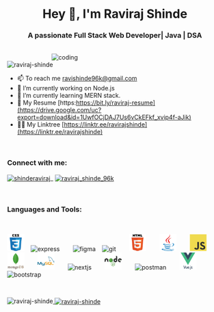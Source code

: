<h1 align="center">Hey 👋, I'm Raviraj Shinde</h1>
<h3 align="center">A passionate Full Stack Web Developer| Java | DSA</h3>
</br>


<img align="right" alt="coding" width="400" src="https://lh3.googleusercontent.com/drive-viewer/AEYmBYTli3T2JzMFGDH2BRcAyw_p9fPed8znr1lTSFyIsfPICeAWbrKhmn0xWLBrKoMa8SF28MdovZSpM_jqP3T6DncfeOZmag=s2560" type=".gif">


<p align="left"> <img src="https://komarev.com/ghpvc/?username=raviraj-shinde&label=Profile%20views&color=0e75b6&style=flat" alt="raviraj-shinde" /> </p>

- 📫 To reach me ravishinde96k@gmail.com
- 🔭 I’m currently working on Node.js
- 🌱 I’m currently learning MERN stack.
- 📄 My Resume [https:https://bit.ly/raviraj-resume](https://drive.google.com/uc?export=download&id=1UwfOCjDAJ7Us6vCkEFkf_xvip4f-aJik)
- 👨‍💻 My Linktree [https://linktr.ee/ravirajshinde](https://linktr.ee/ravirajshinde)
</br>
<h3 align="left">Connect with me:</h3>
<p align="left">
<a href="https://linkedin.com/in/shinderaviraj" target="blank"><img align="center" src="https://img.shields.io/badge/linkedin-%231E77B5.svg?&style=for-the-badge&logo=linkedin&logoColor=white" alt="shinderaviraj" height="30"  />&ensp;</a>
<a href="https://instagram.com/raviraj_shinde_96k" target="blank"><img align="center" src="https://img.shields.io/badge/instagram-%23000000.svg?&style=for-the-badge&logo=instagram&logoColor=white" alt="raviraj_shinde_96k" height="30" /></a>
</p>
</br>
<h3 align="left">Languages and Tools:</h3></br>
<p align="left"> 
  <a style="text-decoration:none" href="https://getbootstrap.com" target="_blank" rel="noreferrer" style="text-decoration:none"> <img  src="https://raw.githubusercontent.com/devicons/devicon/master/icons/css3/css3-original-wordmark.svg" alt="css3" width="40" height="40"/> &ensp;</a> 
  <a style="text-decoration:none" href="https://expressjs.com" target="_blank" rel="noreferrer"> <img style="margin-right: 1rem;" src="https://miro.medium.com/v2/resize:fit:1400/1*i2fRBk3GsYLeUk_Rh7AzHw.png" alt="express" width="40" height="40"/>  &ensp;</a> 
  <a style="text-decoration:none" href="https://www.figma.com/" target="_blank" rel="noreferrer"> <img  src="https://www.vectorlogo.zone/logos/figma/figma-icon.svg" alt="figma" width="40" height="40"/> &ensp; </a> 
  <a style="text-decoration:none" href="https://git-scm.com/" target="_blank" rel="noreferrer"> <img style="margin-right: 1rem;" src="https://www.vectorlogo.zone/logos/git-scm/git-scm-icon.svg" alt="git" width="40" height="40"/> &ensp; </a> 
  <a style="text-decoration:none" href="https://www.w3.org/html/" target="_blank" rel="noreferrer"> <img style="margin-right: 1rem;" src="https://raw.githubusercontent.com/devicons/devicon/master/icons/html5/html5-original-wordmark.svg" alt="html5" width="40" height="40"/> &ensp; </a> 
  <a style="text-decoration:none" href="https://www.java.com" target="_blank" rel="noreferrer"> <img style="margin-right: 1rem;" style="margin-right: 1rem;" src="https://raw.githubusercontent.com/devicons/devicon/master/icons/java/java-original.svg" alt="java" width="40" height="40"/> &ensp; </a> 
  <a style="text-decoration:none" href="https://developer.mozilla.org/en-US/docs/Web/JavaScript" target="_blank" rel="noreferrer"> <img style="margin-right: 1rem;" src="https://raw.githubusercontent.com/devicons/devicon/master/icons/javascript/javascript-original.svg" alt="javascript" width="40" height="40"/>  &ensp;</a> 
  <a style="text-decoration:none" "href="https://www.mongodb.com/" target="_blank" rel="noreferrer"> <img style="margin-right: 1rem;" src="https://raw.githubusercontent.com/devicons/devicon/master/icons/mongodb/mongodb-original-wordmark.svg" alt="mongodb" width="40" height="40"/>  &ensp;</a> 
  <a style="text-decoration:none" href="https://www.mysql.com/" target="_blank" rel="noreferrer"> <img style="margin-right: 1rem;" src="https://raw.githubusercontent.com/devicons/devicon/master/icons/mysql/mysql-original-wordmark.svg" alt="mysql" width="40" height="40"/>  &ensp;</a> 
  <a style="text-decoration:none" href="https://nextjs.org/" target="_blank" rel="noreferrer"> <img style="margin-right: 1rem;" src="https://cdn.sanity.io/images/3do82whm/next/4b1f008289a88f4438a1c983fb32cf1a636d9d0e-1000x667.png?w=720&h=480&fit=clip&auto=format" alt="nextjs" width="40" height="40"/> &ensp; </a> 
  <a style="text-decoration:none" href="https://nodejs.org" target="_blank" rel="noreferrer"> <img style="margin-right: 1rem;" src="https://raw.githubusercontent.com/devicons/devicon/master/icons/nodejs/nodejs-original-wordmark.svg" alt="nodejs" width="40" height="40"/> &ensp; </a> 
  <a style="text-decoration:none" href="https://postman.com" target="_blank" rel="noreferrer"> <img style="margin-right: 1rem;" src="https://www.vectorlogo.zone/logos/getpostman/getpostman-icon.svg" alt="postman" width="40" height="40"/>  &ensp;</a> 
  <a style="text-decoration:none" href="https://vuejs.org/" target="_blank" rel="noreferrer"> <img style="margin-right: 1rem;" src="https://raw.githubusercontent.com/devicons/devicon/master/icons/vuejs/vuejs-original-wordmark.svg" alt="vuejs" width="40" height="40"/> &ensp;</a> 
<img src="https://getbootstrap.com/docs/5.3/assets/brand/bootstrap-logo-shadow.png" alt="bootstrap" width="40" height="40"/> </a> <a href="https://www.cprogramming.com/" target="_blank" rel="noreferrer"> </p>
</hr>
</p>
</br>

<p>
  <img align="left"  src="https://github-readme-stats.vercel.app/api/top-langs?username=raviraj-shinde&show_icons=true&locale=en&layout=compact" alt="raviraj-shinde" />
</p>

<p>
  &nbsp;<img align="center" src="https://github-readme-stats.vercel.app/api?username=raviraj-shinde&show_icons=true&locale=en" alt="raviraj-shinde" />
</p>
</br>
